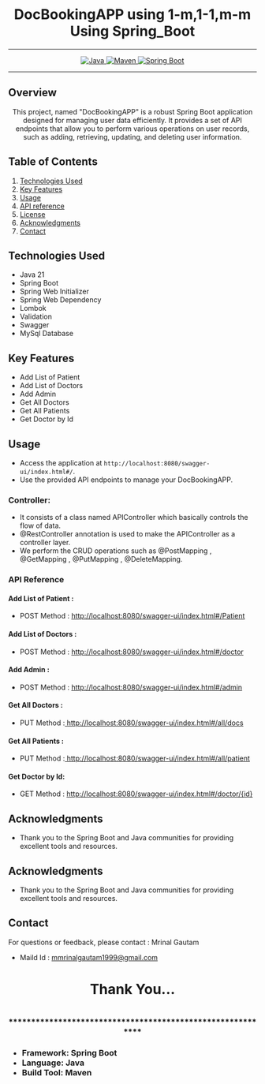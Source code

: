 # <h1 align = "center"> DocBookingAPP using 1-m,1-1,m-m Using Spring_Boot </h1>
___ 
<p align="center">
<a href="Java url">
    <img alt="Java" src="https://img.shields.io/badge/Java->=8-darkblue.svg" />
</a>
<a href="Maven url" >
    <img alt="Maven" src="https://img.shields.io/badge/maven-3.1.3-brightgreen.svg" />
</a>
<a href="Spring Boot url" >
    <img alt="Spring Boot" src="https://img.shields.io/badge/Spring Boot-3.0.6-brightgreen.svg" />
</a>
</p>

---

<p align="left">

<!-- Project Description -->
## Overview
<p align="center">This project, named  "DocBookingAPP" is a robust Spring Boot application designed for managing user data efficiently. It provides a set of API endpoints that allow you to perform various operations on user records, such as adding, retrieving, updating, and deleting user information. 
</p>

<!-- Table of Contents -->
## Table of Contents
1. [Technologies Used](#technologies-used)
2. [Key Features](#key-features)
3. [Usage](#usage)
4. [API reference](#api-reference)
5. [License](#license)
6. [Acknowledgments](#acknowledgments)
7. [Contact](#contact)

<!-- Technologies Used -->
## Technologies Used
- Java 21
- Spring Boot
- Spring Web Initializer
- Spring Web Dependency
- Lombok
- Validation
- Swagger
- MySql Database


<!-- Key Features -->
## Key Features
- Add List of Patient
- Add List of Doctors
- Add Admin
- Get All Doctors
- Get All Patients
- Get Doctor by Id

<!-- Usage -->
## Usage
- Access the application at `http://localhost:8080/swagger-ui/index.html#/`.
- Use the provided API endpoints to manage your  DocBookingAPP.

### Controller:
- It consists of a class named APIController which basically controls the flow of data.
- @RestController annotation is used to make the APIController as a controller layer.
- We perform the CRUD operations such as @PostMapping , @GetMapping , @PutMapping , @DeleteMapping.

### API Reference

#### Add List of Patient :
- POST Method : [ http://localhost:8080/swagger-ui/index.html#/Patient](http://localhost:8080/course)

#### Add List of Doctors :
- POST Method : [ http://localhost:8080/swagger-ui/index.html#/doctor](http://localhost:8080/api/addresses)

#### Add Admin :
 - POST Method : [ http://localhost:8080/swagger-ui/index.html#/admin](http://localhost:8080/course)

#### Get All Doctors  :
 - PUT Method :[ http://localhost:8080/swagger-ui/index.html#/all/docs](http://localhost:8080/update/1/address)

#### Get All Patients  :
 - PUT Method :[ http://localhost:8080/swagger-ui/index.html#/all/patient](http://localhost:8080/update/1/address)

#### Get Doctor by Id:
 - GET Method :  [http://localhost:8080/swagger-ui/index.html#/doctor/{id}](http://localhost:8080/api/addresses)
 

 <!-- Acknowledgments -->
## Acknowledgments
- Thank you to the Spring Boot and Java communities for providing excellent tools and resources.


 <!-- Acknowledgments -->
## Acknowledgments
- Thank you to the Spring Boot and Java communities for providing excellent tools and resources.

<!-- Contact -->
## Contact
For questions or feedback, please contact : Mrinal Gautam 
- Maild Id : mmrinalgautam1999@gmail.com

<h1 align="center">Thank You...<h1>
<h3 align = "center"> ***********************************************************<h3>

- **Framework:** Spring Boot
- **Language:** Java
- **Build Tool:** Maven

